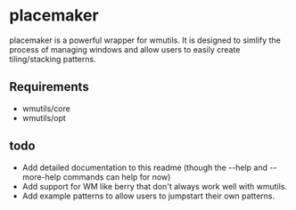 # placemaker

placemaker is a powerful wrapper for wmutils. It is designed to simlify the process of managing windows and allow users to easily create tiling/stacking patterns. 

## Requirements
* wmutils/core
* wmutils/opt

## todo
* Add detailed documentation to this readme (though the --help and --more-help commands can help for now)
* Add support for WM like berry that don't always work well with wmutils.
* Add example patterns to allow users to jumpstart their own patterns.

